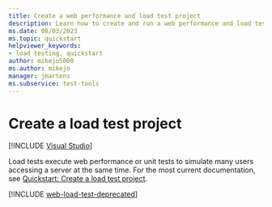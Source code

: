 ```yaml
---
title: Create a web performance and load test project
description: Learn how to create and run a web performance and load test project in Visual Studio with guided steps in a quickstart article.
ms.date: 08/03/2023
ms.topic: quickstart
helpviewer_keywords:
- load testing, quickstart
author: mikejo5000
ms.author: mikejo
manager: jmartens
ms.subservice: test-tools
---
```

# Create a load test project

 [!INCLUDE [Visual Studio](~/includes/applies-to-version/vs-windows-only.md)]

Load tests execute web performance or unit tests to simulate many users accessing a server at the same time. For the most current documentation, see [Quickstart: Create a load test project](/previous-versions/visualstudio/visual-studio-2017/test/quickstart-create-a-load-test-project).

[!INCLUDE [web-load-test-deprecated](includes/web-load-test-deprecated.md)]